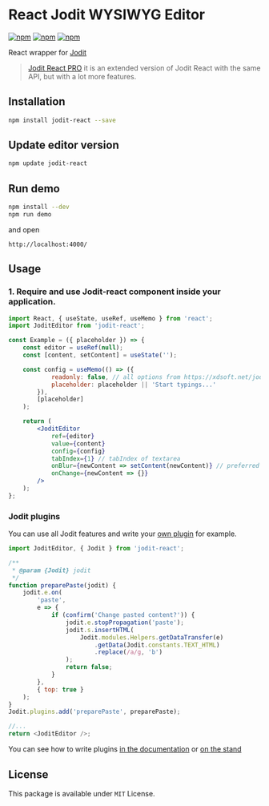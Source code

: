 # React Jodit WYSIWYG Editor

[![npm](https://img.shields.io/npm/v/jodit-react.svg)](https://www.npmjs.com/package/jodit-react)
[![npm](https://img.shields.io/npm/dm/jodit-react.svg)](https://www.npmjs.com/package/jodit-react)
[![npm](https://img.shields.io/npm/l/jodit-react.svg)](https://www.npmjs.com/package/jodit-react)

React wrapper for [Jodit](https://xdsoft.net/jodit/)

> [Jodit React PRO](https://xdsoft.net/jodit/pro/) it is an extended version of Jodit React with the same API, but with a lot more features.

## Installation

```bash
npm install jodit-react --save
```

## Update editor version

```bash
npm update jodit-react
```

## Run demo

```bash
npm install --dev
npm run demo
```

and open

```
http://localhost:4000/
```

## Usage

### 1. Require and use Jodit-react component inside your application.

```jsx
import React, { useState, useRef, useMemo } from 'react';
import JoditEditor from 'jodit-react';

const Example = ({ placeholder }) => {
	const editor = useRef(null);
	const [content, setContent] = useState('');

	const config = useMemo(() => ({
			readonly: false, // all options from https://xdsoft.net/jodit/docs/,
			placeholder: placeholder || 'Start typings...'
		}),
		[placeholder]
	);

	return (
		<JoditEditor
			ref={editor}
			value={content}
			config={config}
			tabIndex={1} // tabIndex of textarea
			onBlur={newContent => setContent(newContent)} // preferred to use only this option to update the content for performance reasons
			onChange={newContent => {}}
		/>
	);
};
```

### Jodit plugins

You can use all Jodit features and write your [own plugin](https://xdsoft.net/jodit/docs/modules/plugin.html) for example.

```js
import JoditEditor, { Jodit } from 'jodit-react';

/**
 * @param {Jodit} jodit
 */
function preparePaste(jodit) {
	jodit.e.on(
		'paste',
		e => {
			if (confirm('Change pasted content?')) {
				jodit.e.stopPropagation('paste');
				jodit.s.insertHTML(
					Jodit.modules.Helpers.getDataTransfer(e)
						.getData(Jodit.constants.TEXT_HTML)
						.replace(/a/g, 'b')
				);
				return false;
			}
		},
		{ top: true }
	);
}
Jodit.plugins.add('preparePaste', preparePaste);

//...
return <JoditEditor />;
```

You can see how to write plugins [in the documentation](https://xdsoft.net/jodit/pro/docs/how-to/create-plugin.md) or [on the stand](https://xdsoft.net/jodit/pro/docs/getting-started/examples.md#jodit-example-paste-link)

## License

This package is available under `MIT` License.

